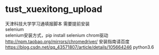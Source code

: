 # tust_xuexitong_upload
天津科技大学学习通填报脚本
需要提前安装<br />
selenium<br />
selenium安装方式，pip install selenium
chrom驱动<br />
http://npm.taobao.org/mirrors/chromedriver/
安装指南请百度<br />
https://blog.csdn.net/qq_43571807/article/details/105664246
python3.6

